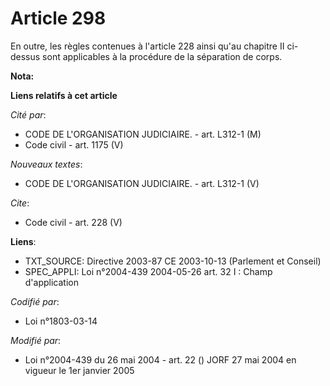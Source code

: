 # Article 298

En outre, les règles contenues à l'article 228 ainsi qu'au chapitre II ci-dessus sont applicables à la procédure de la
séparation de corps.

**Nota:**



**Liens relatifs à cet article**

_Cité par_:

  - CODE DE L'ORGANISATION JUDICIAIRE. - art. L312-1 (M)
  - Code civil - art. 1175 (V)

_Nouveaux textes_:

  - CODE DE L'ORGANISATION JUDICIAIRE. - art. L312-1 (V)

_Cite_:

  - Code civil - art. 228 (V)

**Liens**:

  - TXT_SOURCE: Directive 2003-87 CE 2003-10-13 (Parlement et Conseil)
  - SPEC_APPLI: Loi n°2004-439 2004-05-26 art. 32 I : Champ d'application

_Codifié par_:

  - Loi n°1803-03-14

_Modifié par_:

  - Loi n°2004-439 du 26 mai 2004 - art. 22 () JORF 27 mai 2004 en vigueur le 1er janvier 2005
